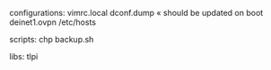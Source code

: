 configurations:
	vimrc.local
	dconf.dump « should be updated on boot
	deinet1.ovpn
	/etc/hosts

scripts:
	chp
	backup.sh

libs:
	tlpi
